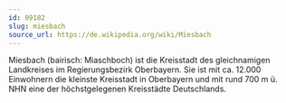 ```yaml
---
id: 09182
slug: miesbach
source_url: https://de.wikipedia.org/wiki/Miesbach
---
```


Miesbach (bairisch: Miaschboch) ist die Kreisstadt des gleichnamigen Landkreises im Regierungsbezirk Oberbayern. Sie ist mit ca. 12.000 Einwohnern die kleinste Kreisstadt in Oberbayern und mit rund 700 m ü. NHN eine der höchstgelegenen Kreisstädte Deutschlands.

